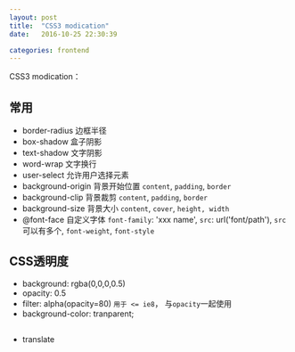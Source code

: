 ```yaml
---
layout: post
title:  "CSS3 modication"
date:   2016-10-25 22:30:39

categories: frontend
---
```


 CSS3 modication：


## 常用

  * border-radius     边框半径
  * box-shadow        盒子阴影
  * text-shadow       文字阴影
  * word-wrap         文字换行
  * user-select       允许用户选择元素
  * background-origin 背景开始位置  `content`, `padding`, `border`
  * background-clip   背景裁剪      `content`, `padding`, `border`
  * background-size   背景大小      `content`, `cover`, `height, width`
  * @font-face        自定义字体   `font-family`: 'xxx name', `src`: url('font/path'), `src`可以有多个, `font-weight`,  `font-style`

## CSS透明度

  * background: rgba(0,0,0,0.5)
  * opacity: 0.5
  * filter: alpha(opacity=80)    `用于 <= ie8`， 与`opacity`一起使用
  * background-color: tranparent;

##

  * translate
